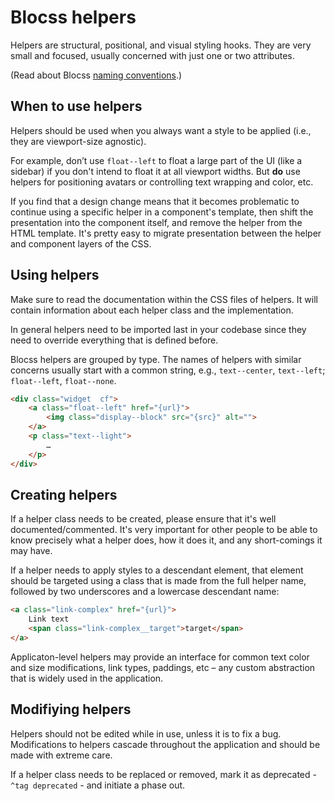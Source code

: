 # Blocss helpers

Helpers are structural, positional, and visual styling hooks. They are very small
and focused, usually concerned with just one or two attributes.

(Read about Blocss [naming conventions](naming-conventions.md).)


## When to use helpers

Helpers should be used when you always want a style to be applied (i.e., they
are viewport-size agnostic).

For example, don’t use `float--left` to float a large part of the UI (like a
sidebar) if you don't intend to float it at all viewport widths. But **do** use
helpers for positioning avatars or controlling text wrapping and color,
etc.

If you find that a design change means that it becomes problematic to continue
using a specific helper in a component's template, then shift the presentation
into the component itself, and remove the helper from the HTML template. It's
pretty easy to migrate presentation between the helper and component layers of
the CSS.


## Using helpers

Make sure to read the documentation within the CSS files of helpers. It will
contain information about each helper class and the implementation.

In general helpers need to be imported last in your codebase since they need to
override everything that is defined before.

Blocss helpers are grouped by type. The names of helpers with similar
concerns usually start with a common string, e.g., `text--center`,
`text--left`; `float--left`, `float--none`.

```html
<div class="widget  cf">
    <a class="float--left" href="{url}">
        <img class="display--block" src="{src}" alt="">
    </a>
    <p class="text--light">
        …
    </p>
</div>
```


## Creating helpers

If a helper class needs to be created, please ensure that it's well
documented/commented. It's very important for other people to be able to know
precisely what a helper does, how it does it, and any short-comings it may
have.

If a helper needs to apply styles to a descendant element, that element should
be targeted using a class that is made from the full helper name, followed by
two underscores and a lowercase descendant name:

```html
<a class="link-complex" href="{url}">
    Link text
    <span class="link-complex__target">target</span>
</a>
```

Applicaton-level helpers may provide an interface for common text color and
size modifications, link types, paddings, etc – any custom abstraction that is
widely used in the application.


## Modifiying helpers

Helpers should not be edited while in use, unless it is to fix a bug.
Modifications to helpers cascade throughout the application and should be
made with extreme care.

If a helper class needs to be replaced or removed, mark it as deprecated -
`^tag deprecated` - and initiate a phase out.